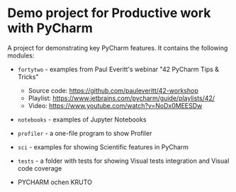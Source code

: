 # Demo project for Productive work with PyCharm

A project for demonstrating key PyCharm features. It contains the following modules:

* `fortytwo` - examples from Paul Everitt's webinar "42 PyCharm Tips & Tricks" 
    * Source code: https://github.com/pauleveritt/42-workshop 
    * Playlist: https://www.jetbrains.com/pycharm/guide/playlists/42/
    * Video: https://www.youtube.com/watch?v=NoDx0MEESDw

* `notebooks` - examples of Jupyter Notebooks

* `profiler` - a one-file program to show Profiler

* `sci` - examples for showing Scientific features in PyCharm

* `tests` - a folder with tests for showing Visual tests integration and Visual code coverage
* PYCHARM ochen KRUTO

